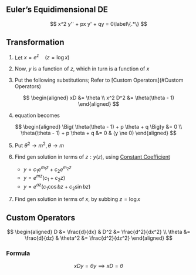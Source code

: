 ## Euler’s Equidimensional DE

$$
x^2 y'' + px y' + qy = 0\label\{.*\}
$$

## Transformation

1. Let $x = e^z \quad (z = \log x)$

2. Now, $y$ is a function of $z$, which in turn is a function of $x$

3. Put the following substitutions; Refer to [Custom Operators](#Custom Operators)
   
$$
\begin{aligned}
xD &= \theta \\   x^2 D^2 &= \theta(\theta - 1)
\end{aligned}
$$
   
4. equation becomes

$$
\begin{aligned}
\Big( \theta(\theta - 1) + p \theta + q \Big)y &= 0 \\   \theta(\theta - 1) + p \theta + q &= 0 & (y \ne 0)
\end{aligned}
$$
   
5. Put $\theta^2 \to m^2, \theta \to m$

6. Find gen solution in terms of $z : y(z)$, using [Constant Coefficient](08_Constant_Coefficient.md)

    - $y = c_1 e^{m_1 z} + c_2 e^{m_2 z}$
    - $y = e^{mz}(c_1 + c_2 z)$
    - $y = e^{az}(c_1 \cos bz+ c_2 \sin bz)$

7. Find gen solution in terms of $x$, by subbing $z = \log x$

## Custom Operators

$$
\begin{aligned}
D &= \frac{d}{dx}  &
D^2 &= \frac{d^2}{dx^2} \\
\theta &= \frac{d}{dz}  &
\theta^2 &= \frac{d^2}{dz^2}
\end{aligned}
$$

### Formula

$$
x Dy = \theta y \implies xD = \theta
$$

